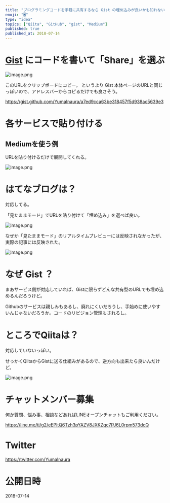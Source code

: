 ```yaml
---
title: "プログラミングコードを手軽に共有するなら Gist の埋め込みが良いかも知れない"
emoji: "🖥"
type: "idea"
topics: ["Qiita", "GitHub", "gist", "Medium"]
published: true
published_at: 2018-07-14
---
```


# [Gist](https://gist.github.com/) にコードを書いて「Share」を選ぶ

![image.png](https://qiita-image-store.s3.amazonaws.com/0/89618/716735c1-d3b7-810e-1821-c69a8aefb088.png)

このURLをクリップボードにコピー。
というより Gist 本体ページのURLと同じっぽいので、アドレスバーからコピるだけでも良さそう。

https://gist.github.com/YumaInaura/a7ed9cca63be318457f5d938ac5639e3

# 各サービスで貼り付ける

## Mediumを使う例

URLを貼り付けるだけで展開してくれる。

![image.png](https://qiita-image-store.s3.amazonaws.com/0/89618/5b498784-c257-2ed0-e774-d40013d83e90.png)


# はてなブログは？

対応してる。

「見たままモード」でURLを貼り付けて「埋め込み」を選べば良い。

![image.png](https://qiita-image-store.s3.amazonaws.com/0/89618/da8d1d53-d7f4-406d-d7fa-8e7e760ec47d.png)

なぜか「見たままモード」のリアルタイムプレビューには反映されなかったが、実際の記事には反映された。

![image.png](https://qiita-image-store.s3.amazonaws.com/0/89618/db201f0c-d539-ffb8-ccce-10f356223191.png)

# なぜ Gist ？

まあサービス側が対応していれば、Gistに限らずどんな共有型のURLでも埋め込めるんだろうけど。

Githubのサービスは親しみもあるし、廃れにくいだろうし、手始めに使いやすいんじゃないだろうか。コードのリビジョン管理もされるし。


# ところでQiitaは？

対応していないっぽい。

せっかくQiitaからGistに送る仕組みがあるので、逆方向も出来たら良いんだけど。

![image.png](https://qiita-image-store.s3.amazonaws.com/0/89618/550f745c-de3f-cd4f-5042-1eb5c6bef470.png)









<!-- Update From Qiita API -->

# チャットメンバー募集


何か質問、悩み事、相談などあればLINEオープンチャットもご利用ください。

https://line.me/ti/g2/eEPltQ6Tzh3pYAZV8JXKZqc7PJ6L0rpm573dcQ





# Twitter


https://twitter.com/YumaInaura


<!-- Update From Qiita API -->



# 公開日時

2018-07-14
